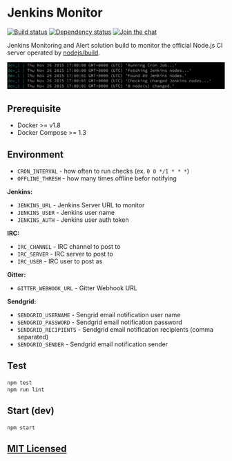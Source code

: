 # Jenkins Monitor

[![Build status](https://img.shields.io/wercker/ci/55fb0370ee52f86b6d055b05.svg "Build status")](https://app.wercker.com/project/bykey/6b1943c59a2f5b55beac66aa0f90d346)
[![Dependency status](https://img.shields.io/david/Starefossen/jenkins-monitor.svg "Dependency status")](https://david-dm.org/Starefossen/jenkins-monitor)
[![Join the chat](https://img.shields.io/badge/irc-join%20chat-blue.svg "Join the chat")](https://webchat.freenode.net/?channels=node-build)


Jenkins Monitoring and Alert solution build to monitor the official Node.js CI
server operated by [nodejs/build](https://github.com/nodejs/build).

![Jenkins Monitor](assets/promo.png)

## Prerequisite

* Docker >= v1.8
* Docker Compose >= 1.3

## Environment

* `CRON_INTERVAL` - how often to run checks (ex. `0 0 */1 * * *`)
* `OFFLINE_THRESH` - how many times offline befor notifying

**Jenkins:**

* `JENKINS_URL` - Jenkins Server URL to monitor
* `JENKINS_USER` - Jenkins user name
* `JENKINS_AUTH` - Jenkins user auth token

**IRC:**

* `IRC_CHANNEL` - IRC channel to post to
* `IRC_SERVER` - IRC server to post to
* `IRC_USER` - IRC user to post as

**Gitter:**

* `GITTER_WEBHOOK_URL` - Gitter Webhook URL

**Sendgrid:**

* `SENDGRID_USERNAME` - Sengrid email notification user name
* `SENDGRID_PASSWORD` - Sendgrid email notification password
* `SENDGRID_RECIPIENTS` - Sendgrid email notification recipients (comma separated)
* `SENDGRID_SENDER` - Sendgrid email notification sender

## Test

```
npm test
npm run lint
```

## Start (dev)

```
npm start
```

## [MIT Licensed](https://github.com/Starefossen/jenkins-monitor/blob/master/LICENSE)
